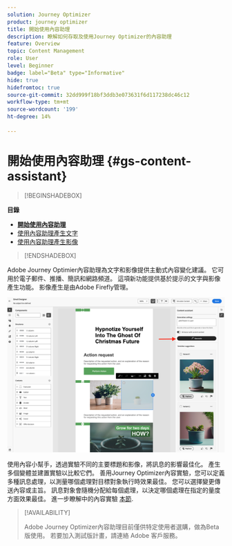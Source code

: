 ```yaml
---
solution: Journey Optimizer
product: journey optimizer
title: 開始使用內容助理
description: 瞭解如何存取及使用Journey Optimizer的內容助理
feature: Overview
topic: Content Management
role: User
level: Beginner
badge: label="Beta" type="Informative"
hide: true
hidefromtoc: true
source-git-commit: 32dd999f18bf3ddb3e073631f6d117238dc46c12
workflow-type: tm+mt
source-wordcount: '199'
ht-degree: 14%

---
```


# 開始使用內容助理 {#gs-content-assistant}

>[!BEGINSHADEBOX]

**目錄**

* **[開始使用內容助理](gs-generative.md)**
* [使用內容助理產生文字](generative-content.md)
* [使用內容助理產生影像](generative-image.md)

>[!ENDSHADEBOX]


Adobe Journey Optimier內容助理為文字和影像提供主動式內容變化建議。 它可用於電子郵件、推播、簡訊和網路頻道。 這項新功能提供基於提示的文字與影像產生功能。 影像產生是由Adobe Firefly管理。

![](assets/image-gen-ai.png)



使用內容小幫手，透過實驗不同的主要標題和影像，將訊息的影響最佳化。 產生多個變體並建置實驗以比較它們。 善用Journey Optimizer內容實驗，您可以定義多種訊息處理，以測量哪個處理對目標對象執行時效果最佳。 您可以選擇變更傳送內容或主旨。 訊息對象會隨機分配給每個處理，以決定哪個處理在指定的量度方面效果最佳。 進一步瞭解中的內容實驗 [本節](../campaigns/content-experiment.md).


>[!AVAILABILITY]
>
>Adobe Journey Optimizer內容助理目前僅供特定使用者選購，做為Beta版使用。 若要加入測試版計畫，請連絡 Adobe 客戶服務。

